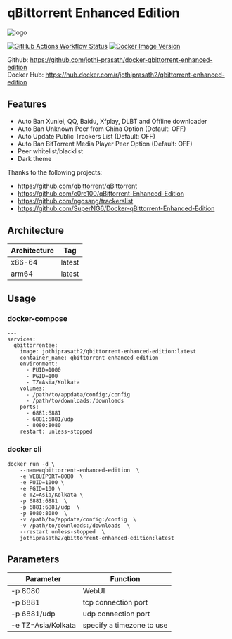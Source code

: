 # qBittorrent Enhanced Edition

![logo](https://upload.wikimedia.org/wikipedia/commons/thumb/6/66/New_qBittorrent_Logo.svg/240px-New_qBittorrent_Logo.svg.png)

[![GitHub Actions Workflow Status](https://img.shields.io/github/actions/workflow/status/jothi-prasath/docker-qbittorrent-enhanced-edition/Auto%20Build%20Docker%20Image.yml)](https://github.com/jothi-prasath/docker-qbittorrent-enhanced-edition/actions/workflows/Auto%20Build%20Docker%20Image.yml)
[![Docker Image Version](https://img.shields.io/docker/v/jothiprasath2/qbittorrent-enhanced-edition)](https://hub.docker.com/r/jothiprasath2/qbittorrent-enhanced-edition) <br>

Github: https://github.com/jothi-prasath/docker-qbittorrent-enhanced-edition <br>
Docker Hub: https://hub.docker.com/r/jothiprasath2/qbittorrent-enhanced-edition <br>

## Features

* Auto Ban Xunlei, QQ, Baidu, Xfplay, DLBT and Offline downloader
* Auto Ban Unknown Peer from China Option (Default: OFF)
* Auto Update Public Trackers List (Default: OFF)
* Auto Ban BitTorrent Media Player Peer Option (Default: OFF)
* Peer whitelist/blacklist
* Dark theme

Thanks to the following projects:

* https://github.com/qbittorrent/qBittorrent
* https://github.com/c0re100/qBittorrent-Enhanced-Edition
* https://github.com/ngosang/trackerslist
* https://github.com/SuperNG6/Docker-qBittorrent-Enhanced-Edition


## Architecture

| Architecture | Tag            |
| ------------ | -------------- |
| x86-64       | latest   |
| arm64        | latest |

## Usage
### docker-compose

```
---
services:
  qbittorrentee:
    image: jothiprasath2/qbittorrent-enhanced-edition:latest
    container_name: qbittorrent-enhanced-edition
    environment:
      - PUID=1000
      - PGID=100
      - TZ=Asia/Kolkata
    volumes:
      - /path/to/appdata/config:/config
      - /path/to/downloads:/downloads
    ports:
      - 6881:6881
      - 6881:6881/udp
      - 8080:8080
    restart: unless-stopped
```

### docker cli 

```
docker run -d \
    --name=qbittorrent-enhanced-edition  \
    -e WEBUIPORT=8080  \
    -e PUID=1000 \
    -e PGID=100 \
    -e TZ=Asia/Kolkata \
    -p 6881:6881  \
    -p 6881:6881/udp  \
    -p 8080:8080  \
    -v /path/to/appdata/config:/config  \
    -v /path/to/downloads:/downloads  \
    --restart unless-stopped  \
    jothiprasath2/qbittorrent-enhanced-edition:latest
```

## Parameters

| Parameter     | Function            |
| ------------  | -------------- |
| -p 8080       | WebUI   |
| -p 6881       | tcp connection port   |
| -p 6881/udp   | udp connection port   |
| -e TZ=Asia/Kolkata   | specify a timezone to use  |
